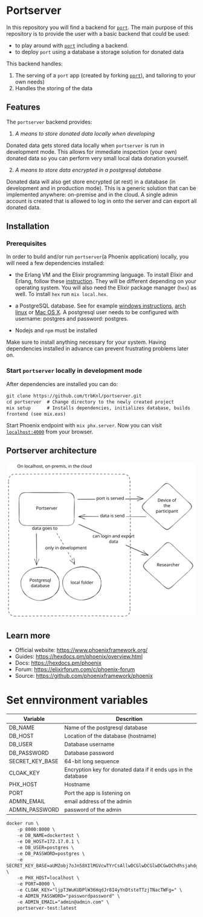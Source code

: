# Portserver

In this repository you will find a backend for [`port`](https://github.com/eyra/port).
The main purpose of this repository is to provide the user with a basic backend that could be used:

* to play around with [`port`](https://github.com/eyra/port) including a backend.
* to deploy `port` using a database a storage solution for donated data

This backend handles:

1. The serving of a `port` app (created by forking [`port`](https://github.com/eyra/port)), and tailoring to your own needs)
2. Handles the storing of the data

## Features

The `portserver` backend provides:

1. *A means to store donated data locally when developing* 

Donated data gets stored data locally when `portserver` is run in development mode. This allows for immediate inspection (your own) donated data so you can perform very small local data donation yourself.

2. *A means to store data encrypted in a postgresql database* 

Donated data will also get store encrypted (at rest) in a database (in development and in production mode). This is a generic solution that can be implemented anywhere: on-premise and in the cloud. A single admin account is created that is allowed to log in onto the server and can export all donated data.

## Installation

### Prerequisites

In order to build and/or run `portserver`(a Phoenix application) locally, you will need a few dependencies installed:

* the Erlang VM and the Elixir programming language. To install Elixir and Erlang, follow these [instruction](https://elixir-lang.org/install.html). They will be different depending on your operating system. You will also need the Elixir package manager (`hex`) as well. To install `hex` run `mix local.hex`.

* a PostgreSQL database. See for example [windows instructions](https://www.postgresql.org/download/windows/), [arch linux](https://wiki.archlinux.org/title/PostgreSQL) or [Mac OS X](https://wiki.postgresql.org/wiki/Homebrew). A postgresql user needs to be configured with username: postgres and password: postgres.

* Nodejs and `npm` must be installed 

Make sure to install anything necessary for your system. Having dependencies installed in advance can prevent frustrating problems later on.

### Start `portserver` locally in development mode

After dependencies are installed you can do:

```
git clone https://github.com/trbKnl/portserver.git
cd portserver  # Change directory to the newly created project 
mix setup      # Installs dependencies, initializes database, builds frontend (see mix.exs)
```

Start Phoenix endpoint with `mix phx.server`. 
Now you can visit [`localhost:4000`](http://localhost:4000) from your browser.


## Portserver architecture

<img width="600px" title="Portserver architecture" src="/resources/portserver_arch.svg">

## Learn more

  * Official website: https://www.phoenixframework.org/
  * Guides: https://hexdocs.pm/phoenix/overview.html
  * Docs: https://hexdocs.pm/phoenix
  * Forum: https://elixirforum.com/c/phoenix-forum
  * Source: https://github.com/phoenixframework/phoenix

# Set ennvironment variables

| Variable | Descrition |
|---|---|
| DB_NAME | Name of the postgresql database |
| DB_HOST | Location of the database (hostname) |
| DB_USER | Database username |
| DB_PASSWORD | Database password |
| SECRET_KEY_BASE | 64-bit long sequence |
| CLOAK_KEY | Encryption key for donated data if it ends ups in the database |
| PHX_HOST | Hostname |
| PORT | Port the app is listening on |
| ADMIN_EMAIL | email address of the admin |
| ADMIN_PASSWORD | password of the admin |

```
docker run \
    -p 8000:8000 \
    -e DB_NAME=dockertest \
    -e DB_HOST=172.17.0.1 \
    -e DB_USER=postgres \
    -e DB_PASSWORD=postgres \
    -e SECRET_KEY_BASE=aUMZobj7oJn58XIlMGVcwTYrCsAllwDCGlwDCGlwDCGwDChdhsjahdghaggdgdGt7MoQYJtJbA= \
    -e PHX_HOST=localhost \
    -e PORT=8000 \
    -e CLOAK_KEY="ljpT3WuKUDPlW36HqdJr8I4yYnDtsteTTzjTNacTWFg=" \
    -e ADMIN_PASSWORD="passwordpassword" \
    -e ADMIN_EMAIL="admin@admin.com" \
    portserver-test:latest
```
